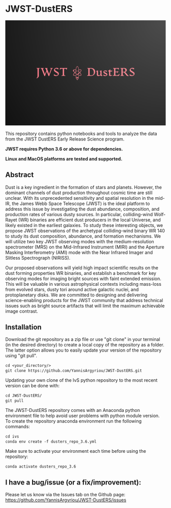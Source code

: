 # JWST-DustERS

![DustERS Logo](docs/_static/dusters_logo.png)

This repository contains python notebooks and tools to analyze the data from the JWST DustERS Early Release Science program.

**JWST requires Python 3.6 or above for dependencies.**

**Linux and MacOS platforms are tested and supported.**

## Abstract
Dust is a key ingredient in the formation of stars and planets. However, the dominant channels of dust production throughout cosmic time are still unclear. With its unprecedented sensitivity and spatial resolution in the mid-IR, the James Webb Space Telescope (JWST) is the ideal platform to address this issue by investigating the dust abundance, composition, and production rates of various dusty sources. In particular, colliding-wind Wolf-Rayet (WR) binaries are efficient dust producers in the local Universe, and likely existed in the earliest galaxies. To study these interesting objects, we propose JWST observations of the archetypal colliding-wind binary WR 140 to study its dust composition, abundance, and formation mechanisms. We will utilize two key JWST observing modes with the medium-resolution spectrometer (MRS) on the Mid-Infrared Instrument (MIRI) and the Aperture Masking Interferometry (AMI) mode with the Near Infrared Imager and Slitless Spectrograph (NIRISS).

Our proposed observations will yield high impact scientific results on the dust forming properties WR binaries, and establish a benchmark for key observing modes for imaging bright sources with faint extended emission. This will be valuable in various astrophysical contexts including mass-loss from evolved stars, dusty tori around active galactic nuclei, and protoplanetary disks. We are committed to designing and delivering science-enabling products for the JWST community that address technical issues such as bright source artifacts that will limit the maximum achievable image contrast.

## Installation

Download the git repository as a zip file or use "git clone" in your terminal (in the desired directory) to create a local copy of the repository as a folder. The latter option allows you to easily update your version of the repository using "git pull".

    cd <your_directory/>
    git clone https://github.com/YannisArgyriou/JWST-DustERS.git

Updating your own clone of the IvS python repository to the most recent version can be done with:

    cd JWST-DustERS/
    git pull

The JWST-DustERS repository comes with an Anaconda python environment file to help avoid user problems with python module version. To create the repository anaconda environment run the following commands:

    cd ivs
    conda env create -f dusters_repo_3.6.yml

Make sure to activate your environment each time before using the repository:

    conda activate dusters_repo_3.6

## I have a bug/issue (or a fix/improvement):

Please let us know via the Issues tab on the Github page: https://github.com/YannisArgyriou/JWST-DustERS/issues
